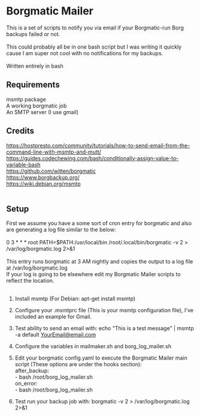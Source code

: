 # Borgmatic Mailer
This is a set of scripts to notify you via email if your Borgmatic-run Borg backups failed or not.
<br><br>
This could probably all be in one bash script but I was writing it quickly cause I am super not cool with no notifications for my backups.
<br><br>
Written entirely in bash
<br>

## Requirements
msmtp package<br>
A working borgmatic job<br>
An SMTP server (I use gmail)<br>

## Credits
https://hostpresto.com/community/tutorials/how-to-send-email-from-the-command-line-with-msmtp-and-mutt/<br>
https://guides.codechewing.com/bash/conditionally-assign-value-to-variable-bash<br>
https://github.com/witten/borgmatic<br>
https://www.borgbackup.org/<br>
https://wiki.debian.org/msmtp<br><br>

## Setup
First we assume you have a some sort of cron entry for borgmatic and also are generating a log file similar to the below:<br>
<br>
0 3 * * * root PATH=$PATH:/usr/local/bin /root/.local/bin/borgmatic -v 2 > /var/log/borgmatic.log 2>&1<br><br>
This entry runs borgmatic at 3 AM nightly and copies the output to a log file at /var/log/borgmatic.log<br>
If your log is going to be elsewhere edit my Borgmatic Mailer scripts to reflect the location.<br><br>
1) Install msmtp (For Debian: apt-get install msmtp)<br>
2) Configure your .msmtprc file (This is your msmtp configuration file), I've included an example for Gmail.<br>
3) Test ability to send an email with: echo "This is a test message" | msmtp -a default YourEmail@email.com<br>
4) Configure the variables in mailmaker.sh and borg_log_mailer.sh
5) Edit your borgmatic config.yaml to execute the Borgmatic Mailer main script (These options are under the hooks section):<br>
    after_backup:<br>
         - bash /root/borg_log_mailer.sh<br>
    on_error:<br>
         - bash /root/borg_log_mailer.sh<br>

6) Test run your backup job with: borgmatic -v 2 > /var/log/borgmatic.log 2>&1

